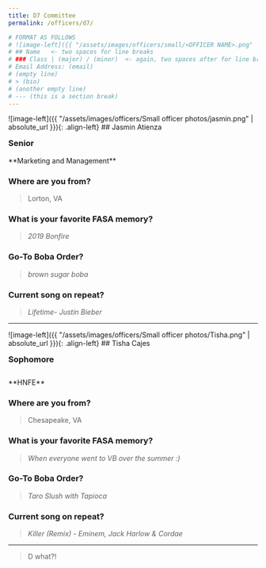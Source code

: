 ```yaml
---
title: D7 Committee
permalink: /officers/d7/

# FORMAT AS FOLLOWS
# ![image-left]({{ "/assets/images/officers/small/<OFFICER NAME>.png" | absolute_url }}){: .align-left}
# ## Name   <- two spaces for line breaks
# ### Class | (major) / (minor)  <- again, two spaces after for line breaks
# Email Address: (email)
# (empty line)
# > (bio)
# (another empty line)
# --- (this is a section break)
---
```

<div id="Jasmin"></div>
![image-left]({{ "/assets/images/officers/Small officer photos/jasmin.png" | absolute_url }}){: .align-left}
## Jasmin Atienza
<p style="margin-bottom: 0.45em; padding: 0">
<a href="https://www.instagram.com/jasminatienza_/" style="margin: 0; padding: 0"><i class="fa fa-2x fa-fw fa-instagram" style="color: #494e48"></i></a>
<a href="mailto:jasmina@vt.edu" style="margin: 0; padding: 0"><i class="fa fa-2x fa-fw fa-envelope" style="color: #494e48"></i></a></p>
<h3 style="margin-top: 0">Senior</h3>
**Marketing and Management**  


### **Where are you from?**

> Lorton, VA

### **What is your favorite FASA memory?**

> *2019 Bonfire*

### **Go-To Boba Order?**

> *brown sugar boba*

### **Current song on repeat?**

> *Lifetime- Justin Bieber*

---
<div id="Tisha"></div>
![image-left]({{ "/assets/images/officers/Small officer photos/Tisha.png" | absolute_url }}){: .align-left}
## Tisha Cajes
<p style="margin-bottom: 0.45em; padding: 0"></p>
<a href="https://www.instagram.com/tt.fit_/" style="margin: 0; padding: 0"><i class="fa fa-2x fa-fw fa-instagram" style="color: #494e48"></i></a>
<a href="mailto:tishac@vt.edu" style="margin: 0; padding: 0"><i class="fa fa-2x fa-fw fa-envelope" style="color: #494e48"></i></a></p>
<h3 style="margin-top: 0">Sophomore</h3>
<div style="margin-top: 2em"></div>
**HNFE**

### **Where are you from?**

> Chesapeake, VA

### **What is your favorite FASA memory?**

> *When everyone went to VB over the summer :)*

### **Go-To Boba Order?**

> *Taro Slush with Tapioca*

### **Current song on repeat?**

> *Killer (Remix) - Eminem, Jack Harlow & Cordae*
****  

> D what?!
